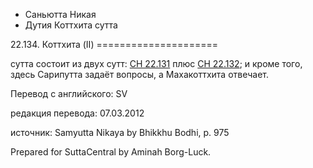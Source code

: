 









* Саньютта Никая
* Дутия Коттхита сутта


22\.134\. Коттхита \(II\)
\=\=\=\=\=\=\=\=\=\=\=\=\=\=\=\=\=\=\=\=\=



сутта состоит из двух сутт: [СН 22\.131](/sn22\.131/ru/sv) плюс [СН 22\.132](/sn22\.132/ru/sv); и кроме того, здесь Сарипутта задаёт вопросы, а Махакоттхита отвечает\.



Перевод с английского: SV


редакция перевода: 07\.03\.2012


источник: Samyutta Nikaya by Bhikkhu Bodhi, p\. 975


Prepared for SuttaCentral by Aminah Borg\-Luck\.






